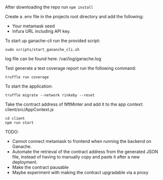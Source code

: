 After downloading the repo run `npm install`

Create a .env file in the projects root directory and add the following:

- Your metamask seed
- Infura URL including API key.

To start up ganache-cli run the provided script:

```
sudo scripts/start_gananche_cli.sh
```

log file can be found here: /var/log/ganache.log

Test generate a test coverage report run the following command:

```
truffle run coverage
```

To start the application:

```
truffle migrate --network rinkeby --reset
```

Take the contract address of NftMinter and add it to the app context:
client/src/AppContext.js

```
cd client
npm run start
```

TODO:

- Cannot connect metamask to frontend when running the backend on Ganache.
- Automate the retrieval of the contract address from the generated JSON file, instead of having to manually copy and paste it after a new deployment.
- Make the contract pausable
- Maybe experiment with making the contract upgradable via a proxy

